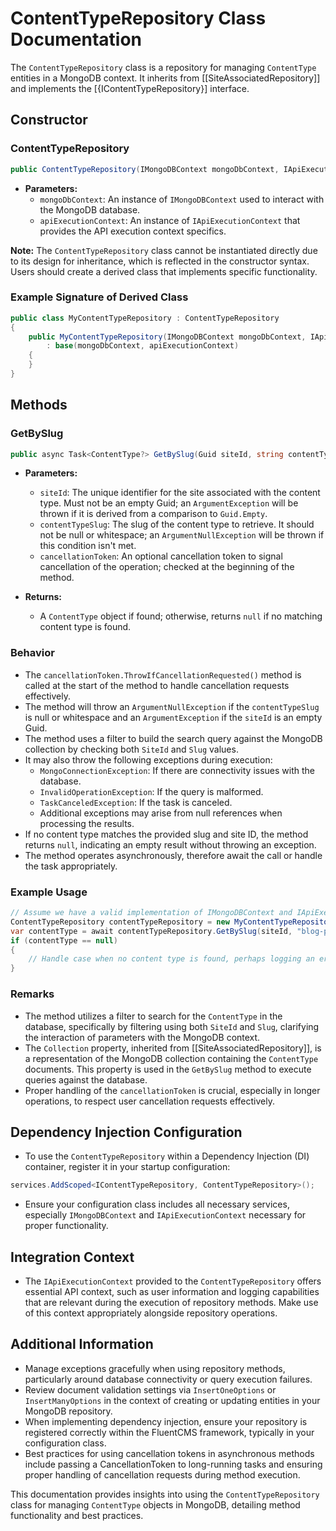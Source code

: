 # ContentTypeRepository Class Documentation

The `ContentTypeRepository` class is a repository for managing `ContentType` entities in a MongoDB context. It inherits from [[SiteAssociatedRepository<ContentType>]] and implements the [{IContentTypeRepository}] interface.

## Constructor

### ContentTypeRepository
```csharp
public ContentTypeRepository(IMongoDBContext mongoDbContext, IApiExecutionContext apiExecutionContext)
```
- **Parameters:**  
  - `mongoDbContext`: An instance of `IMongoDBContext` used to interact with the MongoDB database.  
  - `apiExecutionContext`: An instance of `IApiExecutionContext` that provides the API execution context specifics.  

**Note:** The `ContentTypeRepository` class cannot be instantiated directly due to its design for inheritance, which is reflected in the constructor syntax. Users should create a derived class that implements specific functionality.

### Example Signature of Derived Class
```csharp
public class MyContentTypeRepository : ContentTypeRepository
{
    public MyContentTypeRepository(IMongoDBContext mongoDbContext, IApiExecutionContext apiExecutionContext)
        : base(mongoDbContext, apiExecutionContext)
    {
    }
}
```

## Methods

### GetBySlug
```csharp
public async Task<ContentType?> GetBySlug(Guid siteId, string contentTypeSlug, CancellationToken cancellationToken = default)
```
- **Parameters:**  
  - `siteId`: The unique identifier for the site associated with the content type. Must not be an empty Guid; an `ArgumentException` will be thrown if it is derived from a comparison to `Guid.Empty`.  
  - `contentTypeSlug`: The slug of the content type to retrieve. It should not be null or whitespace; an `ArgumentNullException` will be thrown if this condition isn't met.  
  - `cancellationToken`: An optional cancellation token to signal cancellation of the operation; checked at the beginning of the method.

- **Returns:**  
  - A `ContentType` object if found; otherwise, returns `null` if no matching content type is found.

### Behavior
- The `cancellationToken.ThrowIfCancellationRequested()` method is called at the start of the method to handle cancellation requests effectively.
- The method will throw an `ArgumentNullException` if the `contentTypeSlug` is null or whitespace and an `ArgumentException` if the `siteId` is an empty Guid.
- The method uses a filter to build the search query against the MongoDB collection by checking both `SiteId` and `Slug` values.  
- It may also throw the following exceptions during execution:
  - `MongoConnectionException`: If there are connectivity issues with the database.
  - `InvalidOperationException`: If the query is malformed.
  - `TaskCanceledException`: If the task is canceled.
  - Additional exceptions may arise from null references when processing the results.
- If no content type matches the provided slug and site ID, the method returns `null`, indicating an empty result without throwing an exception.
- The method operates asynchronously, therefore await the call or handle the task appropriately. 

### Example Usage
```csharp
// Assume we have a valid implementation of IMongoDBContext and IApiExecutionContext
ContentTypeRepository contentTypeRepository = new MyContentTypeRepository(mongoDbContext, apiExecutionContext);
var contentType = await contentTypeRepository.GetBySlug(siteId, "blog-post", cancellationToken);
if (contentType == null)
{
    // Handle case when no content type is found, perhaps logging an error or notifying the user.
}
```

### Remarks
- The method utilizes a filter to search for the `ContentType` in the database, specifically by filtering using both `SiteId` and `Slug`, clarifying the interaction of parameters with the MongoDB context.
- The `Collection` property, inherited from [[SiteAssociatedRepository<ContentType>]], is a representation of the MongoDB collection containing the `ContentType` documents. This property is used in the `GetBySlug` method to execute queries against the database.
- Proper handling of the `cancellationToken` is crucial, especially in longer operations, to respect user cancellation requests effectively. 

## Dependency Injection Configuration
- To use the `ContentTypeRepository` within a Dependency Injection (DI) container, register it in your startup configuration:
```csharp
services.AddScoped<IContentTypeRepository, ContentTypeRepository>();
```
- Ensure your configuration class includes all necessary services, especially `IMongoDBContext` and `IApiExecutionContext` necessary for proper functionality.

## Integration Context
- The `IApiExecutionContext` provided to the `ContentTypeRepository` offers essential API context, such as user information and logging capabilities that are relevant during the execution of repository methods. Make use of this context appropriately alongside repository operations.

## Additional Information
- Manage exceptions gracefully when using repository methods, particularly around database connectivity or query execution failures. 
- Review document validation settings via `InsertOneOptions` or `InsertManyOptions` in the context of creating or updating entities in your MongoDB repository.  
- When implementing dependency injection, ensure your repository is registered correctly within the FluentCMS framework, typically in your configuration class.
- Best practices for using cancellation tokens in asynchronous methods include passing a CancellationToken to long-running tasks and ensuring proper handling of cancellation requests during method execution.

This documentation provides insights into using the `ContentTypeRepository` class for managing `ContentType` objects in MongoDB, detailing method functionality and best practices.